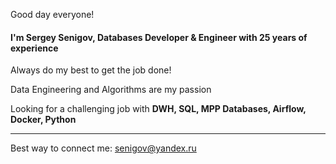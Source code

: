 Good day everyone!
#### I'm Sergey Senigov, Databases Developer & Engineer with 25 years of experience

Always do my best to get the job done!  

Data Engineering and Algorithms are my passion  

Looking for a challenging job with **DWH, SQL, MPP Databases, Airflow, Docker, Python**
***  
Best way to connect me: <senigov@yandex.ru>
